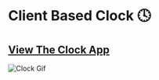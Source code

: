 # Client Based Clock :clock4:

## [View The Clock App](https://clockapp.netlify.com)

![Clock Gif](https://github.com/chrisstaudinger/JavaScript-CSS-Clock/blob/master/assets/images/clock1.gif?raw=true "Clock Gif")
